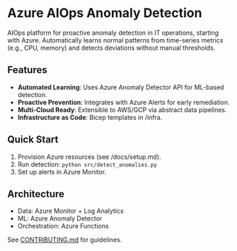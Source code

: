 # Azure AIOps Anomaly Detection

AIOps platform for proactive anomaly detection in IT operations, starting with Azure. Automatically learns normal patterns from time-series metrics (e.g., CPU, memory) and detects deviations without manual thresholds.

## Features
- **Automated Learning**: Uses Azure Anomaly Detector API for ML-based detection.
- **Proactive Prevention**: Integrates with Azure Alerts for early remediation.
- **Multi-Cloud Ready**: Extensible to AWS/GCP via abstract data pipelines.
- **Infrastructure as Code**: Bicep templates in /infra.

## Quick Start
1. Provision Azure resources (see /docs/setup.md).
2. Run detection: `python src/detect_anomalies.py`
3. Set up alerts in Azure Monitor.

## Architecture
- Data: Azure Monitor + Log Analytics
- ML: Azure Anomaly Detector
- Orchestration: Azure Functions

See [CONTRIBUTING.md](CONTRIBUTING.md) for guidelines.
